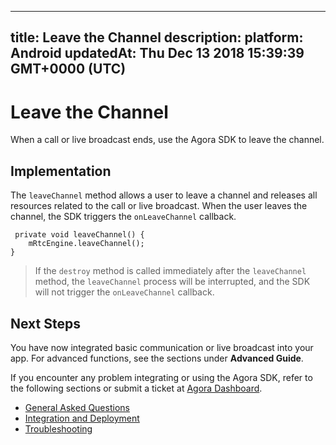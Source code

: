 
---
title: Leave the Channel
description: 
platform: Android
updatedAt: Thu Dec 13 2018 15:39:39 GMT+0000 (UTC)
---
# Leave the Channel
When a call or live broadcast ends, use the Agora SDK to leave the channel.

## Implementation
The `leaveChannel` method allows a user to leave a channel and releases all resources related to the call or live broadcast. When the user leaves the channel, the SDK triggers the `onLeaveChannel` callback.

```
 private void leaveChannel() {
    mRtcEngine.leaveChannel();
}
```

> If the `destroy` method is called immediately after the `leaveChannel` method, the `leaveChannel` process will be interrupted, and the SDK will not trigger the `onLeaveChannel` callback.

## Next Steps
You have now integrated basic communication or live broadcast into your app. For advanced functions, see the sections under **Advanced Guide**.

If you encounter any problem integrating or using the Agora SDK, refer to the following sections or submit a ticket at [Agora Dashboard](https://dashboard.agora.io).

- [General Asked Questions](../../en/Agora%20Platform/general_questions.md)
- [Integration and Deployment](../../en/Agora%20Platform/general_questions.md)
- [Troubleshooting](../../en/Agora%20Platform/general_questions.md)

